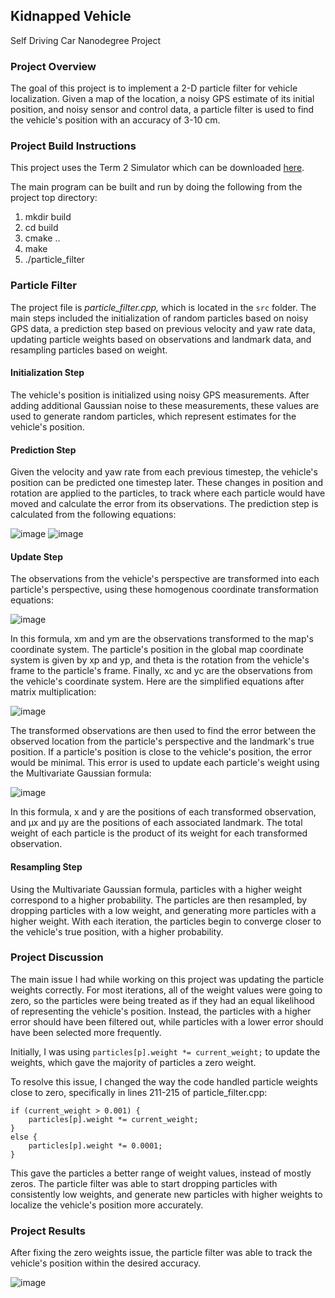 ## Kidnapped Vehicle
Self Driving Car Nanodegree Project

### Project Overview

The goal of this project is to implement a 2-D particle filter for vehicle localization. Given a map of the location, a noisy GPS estimate of its initial position, and noisy sensor and control data, a particle filter is used to find the vehicle's position with an accuracy of 3-10 cm.

### Project Build Instructions

This project uses the Term 2 Simulator which can be downloaded [here](https://github.com/udacity/self-driving-car-sim/releases).

The main program can be built and run by doing the following from the project top directory:

1. mkdir build
2. cd build
3. cmake ..
4. make
5. ./particle_filter

### Particle Filter

The project file is _particle_filter.cpp,_ which is located in the ```src``` folder. The main steps included the initialization of random particles based on noisy GPS data, a prediction step based on previous velocity and yaw rate data, updating particle weights based on observations and landmark data, and resampling particles based on weight.

#### Initialization Step

The vehicle's position is initialized using noisy GPS measurements. After adding additional Gaussian noise to these measurements, these values are used to generate random particles, which represent estimates for the vehicle's position.

#### Prediction Step

Given the velocity and yaw rate from each previous timestep, the vehicle's position can be predicted one timestep later. These changes in position and rotation are applied to the particles, to track where each particle would have moved and calculate the error from its observations. The prediction step is calculated from the following equations:

![image](https://user-images.githubusercontent.com/74683142/125709021-0f0a1e7d-e77b-4e32-8875-39111977795a.png) ![image](https://user-images.githubusercontent.com/74683142/125709033-a3fe5257-511a-4d72-87e8-8f5d9f008475.png)

#### Update Step

The observations from the vehicle's perspective are transformed into each particle's perspective, using these homogenous coordinate transformation equations:

![image](https://user-images.githubusercontent.com/74683142/125710475-befa5173-a020-42a2-9fbb-66c918ebc480.png) 

In this formula, xm and ym are the observations transformed to the map's coordinate system. The particle's position in the global map coordinate system is given by xp and yp, and theta is the rotation from the vehicle's frame to the particle's frame. Finally, xc and yc are the observations from the vehicle's coordinate system. Here are the simplified equations after matrix multiplication:

![image](https://user-images.githubusercontent.com/74683142/125713299-cf72ea55-8da7-4e2b-95b7-44c699ba51fc.png)

The transformed observations are then used to find the error between the observed location from the particle's perspective and the landmark's true position. If a particle's position is close to the vehicle's position, the error would be minimal. This error is used to update each particle's weight using the Multivariate Gaussian formula:

![image](https://user-images.githubusercontent.com/74683142/125712168-30ea8cd7-9146-4a57-8454-af2a32783a83.png)

In this formula, x and y are the positions of each transformed observation, and µx and µy are the positions of each associated landmark. The total weight of each particle is the product of its weight for each transformed observation.

#### Resampling Step
Using the Multivariate Gaussian formula, particles with a higher weight correspond to a higher probability. The particles are then resampled, by dropping particles with a low weight, and generating more particles with a higher weight. With each iteration, the particles begin to converge closer to the vehicle's true position, with a higher probability.

### Project Discussion

The main issue I had while working on this project was updating the particle weights correctly. For most iterations, all of the weight values were going to zero, so the particles were being treated as if they had an equal likelihood of representing the vehicle's position. Instead, the particles with a higher error should have been filtered out, while particles with a lower error should have been selected more frequently.

Initially, I was using ```particles[p].weight *= current_weight;``` to update the weights, which gave the majority of particles a zero weight.

To resolve this issue, I changed the way the code handled particle weights close to zero, specifically in lines 211-215 of particle_filter.cpp:

```
if (current_weight > 0.001) {
    particles[p].weight *= current_weight;
}
else {
    particles[p].weight *= 0.0001;
}
```
This gave the particles a better range of weight values, instead of mostly zeros. The particle filter was able to start dropping particles with consistently low weights, and generate new particles with higher weights to localize the vehicle's position more accurately.

### Project Results

After fixing the zero weights issue, the particle filter was able to track the vehicle's position within the desired accuracy. 

![image](https://user-images.githubusercontent.com/74683142/125708967-98c3cabf-a269-49a0-8ddb-87e18f4312f8.png)

